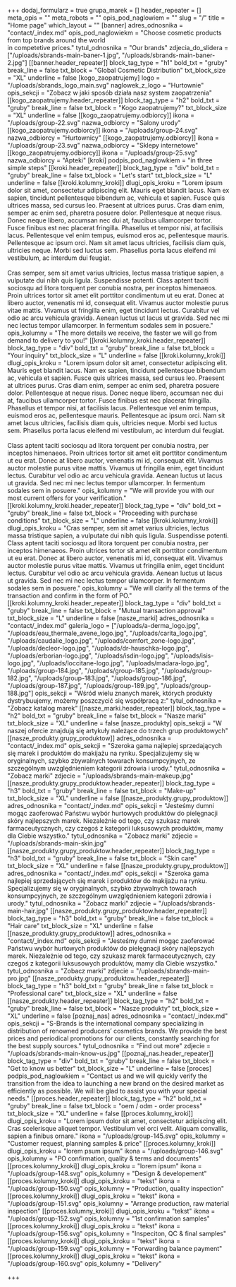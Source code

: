 +++
dodaj_formularz = true
grupa_marek = []
header_repeater = []
meta_opis = ""
meta_robots = ""
opis_pod_naglowiem = ""
slug = "/"
title = "Home page"
which_layout = ""
[banner]
adres_odnosnika = "contact/_index.md"
opis_pod_naglowiekm = "Choose cosmetic products from top brands around the world<br> in competetive prices."
tytul_odnosnika = "Our brands"
zdjecia_do_slidera = ["/uploads/sbrands-main-baner-1.jpg", "/uploads/sbrands-main-baner-2.jpg"]
[[banner.header_repeater]]
block_tag_type = "h1"
bold_txt = "gruby"
break_line = false
txt_block = "Global Cosmetic Distribution"
txt_block_size = "XL"
underline = false
[kogo_zaopatrujemy]
logo = "/uploads/sbrands_logo_main.svg"
naglowek_z_logo = "Hurtownie"
opis_sekcji = "Zobacz w jaki sposób działa nasz system zaopatrzenia"
[[kogo_zaopatrujemy.header_repeater]]
block_tag_type = "h2"
bold_txt = "gruby"
break_line = false
txt_block = "Kogo zaopatrujemy?"
txt_block_size = "XL"
underline = false
[[kogo_zaopatrujemy.odbiorcy]]
ikona = "/uploads/group-22.svg"
nazwa_odbiorcy = "Salony urody"
[[kogo_zaopatrujemy.odbiorcy]]
ikona = "/uploads/group-24.svg"
nazwa_odbiorcy = "Hurtownicy"
[[kogo_zaopatrujemy.odbiorcy]]
ikona = "/uploads/group-23.svg"
nazwa_odbiorcy = "Sklepy internetowe"
[[kogo_zaopatrujemy.odbiorcy]]
ikona = "/uploads/group-25.svg"
nazwa_odbiorcy = "Apteki"
[kroki]
podpis_pod_naglowkiem = "in three simple steps"
[[kroki.header_repeater]]
block_tag_type = "div"
bold_txt = "gruby"
break_line = false
txt_block = "Let's start"
txt_block_size = "L"
underline = false
[[kroki.kolumny_kroki]]
dlugi_opis_kroku = "Lorem ipsum dolor sit amet, consectetur adipiscing elit. Mauris eget blandit lacus. Nam ex sapien, tincidunt pellentesque bibendum ac, vehicula et sapien. Fusce quis ultrices massa, sed cursus leo. Praesent at ultrices purus. Cras diam enim, semper ac enim sed, pharetra posuere dolor. Pellentesque at neque risus. Donec neque libero, accumsan nec dui at, faucibus ullamcorper tortor. Fusce finibus est nec placerat fringilla. Phasellus et tempor nisi, at facilisis lacus. Pellentesque vel enim tempus, euismod eros ac, pellentesque mauris. Pellentesque ac ipsum orci. Nam sit amet lacus ultricies, facilisis diam quis, ultricies neque. Morbi sed luctus sem. Phasellus porta lacus eleifend mi vestibulum, ac interdum dui feugiat. <br><br>Cras semper, sem sit amet varius ultricies, lectus massa tristique sapien, a vulputate dui nibh quis ligula. Suspendisse potenti. Class aptent taciti sociosqu ad litora torquent per conubia nostra, per inceptos himenaeos. Proin ultrices tortor sit amet elit porttitor condimentum ut eu erat. Donec at libero auctor, venenatis mi id, consequat elit. Vivamus auctor molestie purus vitae mattis. Vivamus ut fringilla enim, eget tincidunt lectus. Curabitur vel odio ac arcu vehicula gravida. Aenean luctus ut lacus ut gravida. Sed nec mi nec lectus tempor ullamcorper. In fermentum sodales sem in posuere."
opis_kolumny = "The more details we receive, the faster we will go from demand to delivery to you!"
[[kroki.kolumny_kroki.header_repeater]]
block_tag_type = "div"
bold_txt = "gruby"
break_line = false
txt_block = "Your inquiry"
txt_block_size = "L"
underline = false
[[kroki.kolumny_kroki]]
dlugi_opis_kroku = "Lorem ipsum dolor sit amet, consectetur adipiscing elit. Mauris eget blandit lacus. Nam ex sapien, tincidunt pellentesque bibendum ac, vehicula et sapien. Fusce quis ultrices massa, sed cursus leo. Praesent at ultrices purus. Cras diam enim, semper ac enim sed, pharetra posuere dolor. Pellentesque at neque risus. Donec neque libero, accumsan nec dui at, faucibus ullamcorper tortor. Fusce finibus est nec placerat fringilla. Phasellus et tempor nisi, at facilisis lacus. Pellentesque vel enim tempus, euismod eros ac, pellentesque mauris. Pellentesque ac ipsum orci. Nam sit amet lacus ultricies, facilisis diam quis, ultricies neque. Morbi sed luctus sem. Phasellus porta lacus eleifend mi vestibulum, ac interdum dui feugiat. <br><br>Class aptent taciti sociosqu ad litora torquent per conubia nostra, per inceptos himenaeos. Proin ultrices tortor sit amet elit porttitor condimentum ut eu erat. Donec at libero auctor, venenatis mi id, consequat elit. Vivamus auctor molestie purus vitae mattis. Vivamus ut fringilla enim, eget tincidunt lectus. Curabitur vel odio ac arcu vehicula gravida. Aenean luctus ut lacus ut gravida. Sed nec mi nec lectus tempor ullamcorper. In fermentum sodales sem in posuere."
opis_kolumny = "We will provide you with our most current offers for your verification."
[[kroki.kolumny_kroki.header_repeater]]
block_tag_type = "div"
bold_txt = "gruby"
break_line = false
txt_block = "Proceeding with purchase conditions"
txt_block_size = "L"
underline = false
[[kroki.kolumny_kroki]]
dlugi_opis_kroku = "Cras semper, sem sit amet varius ultricies, lectus massa tristique sapien, a vulputate dui nibh quis ligula. Suspendisse potenti. Class aptent taciti sociosqu ad litora torquent per conubia nostra, per inceptos himenaeos. Proin ultrices tortor sit amet elit porttitor condimentum ut eu erat. Donec at libero auctor, venenatis mi id, consequat elit. Vivamus auctor molestie purus vitae mattis. Vivamus ut fringilla enim, eget tincidunt lectus. Curabitur vel odio ac arcu vehicula gravida. Aenean luctus ut lacus ut gravida. Sed nec mi nec lectus tempor ullamcorper. In fermentum sodales sem in posuere."
opis_kolumny = "We will clarify all the terms of the transaction and confirm in the form of PO."
[[kroki.kolumny_kroki.header_repeater]]
block_tag_type = "div"
bold_txt = "gruby"
break_line = false
txt_block = "Mutual transaction approval"
txt_block_size = "L"
underline = false
[nasze_marki]
adres_odnosnika = "contact/_index.md"
galeria_logo = ["/uploads/a-derma_logo.jpg", "/uploads/eau_thermale_avene_logo.jpg", "/uploads/carita_logo.jpg", "/uploads/caudalie_logo.jpg", "/uploads/comfort_zone-logo.jpg", "/uploads/decleor-logo.jpg", "/uploads/dr-hauschka-logo.jpg", "/uploads/erborian-logo.jpg", "/uploads/isdin-logo.jpg", "/uploads/isis-logo.jpg", "/uploads/loccitane-logo.jpg", "/uploads/madara-logo.jpg", "/uploads/group-184.jpg", "/uploads/group-185.jpg", "/uploads/group-182.jpg", "/uploads/group-183.jpg", "/uploads/group-186.jpg", "/uploads/group-187.jpg", "/uploads/group-189.jpg", "/uploads/group-188.jpg"]
opis_sekcji = "Wśród wielu znanych marek, których produkty dystrybuujemy, możemy poszczycić się współpracą z:"
tytul_odnosnika = "Zobacz katalog marek"
[[nasze_marki.header_repeater]]
block_tag_type = "h2"
bold_txt = "gruby"
break_line = false
txt_block = "Nasze marki"
txt_block_size = "XL"
underline = false
[nasze_produkty]
opis_sekcji = "W naszej ofercie znajdują się artykuły należące do trzech grup produktowych"
[[nasze_produkty.grupy_produktow]]
adres_odnosnika = "contact/_index.md"
opis_sekcji = "Szeroka gama najlepiej sprzedających się marek i produktów do makijażu na rynku. Specjalizujemy się w oryginalnych, szybko zbywalnych towarach konsumpcyjnych, ze szczególnym uwzględnieniem kategorii zdrowia i urody."
tytul_odnosnika = "Zobacz marki"
zdjecie = "/uploads/sbrands-main-makeup.jpg"
[[nasze_produkty.grupy_produktow.header_repeater]]
block_tag_type = "h3"
bold_txt = "gruby"
break_line = false
txt_block = "Make-up"
txt_block_size = "XL"
underline = false
[[nasze_produkty.grupy_produktow]]
adres_odnosnika = "contact/_index.md"
opis_sekcji = "Jesteśmy dumni mogąc zaoferować Państwu wybór hurtowych produktów do pielęgnacji skóry najlepszych marek. Niezależnie od tego, czy szukasz marek farmaceutycznych, czy czegoś z kategorii luksusowych produktów, mamy dla Ciebie wszystko."
tytul_odnosnika = "Zobacz marki"
zdjecie = "/uploads/sbrands-main-skin.jpg"
[[nasze_produkty.grupy_produktow.header_repeater]]
block_tag_type = "h3"
bold_txt = "gruby"
break_line = false
txt_block = "Skin care"
txt_block_size = "XL"
underline = false
[[nasze_produkty.grupy_produktow]]
adres_odnosnika = "contact/_index.md"
opis_sekcji = "Szeroka gama najlepiej sprzedających się marek i produktów do makijażu na rynku. Specjalizujemy się w oryginalnych, szybko zbywalnych towarach konsumpcyjnych, ze szczególnym uwzględnieniem kategorii zdrowia i urody."
tytul_odnosnika = "Zobacz marki"
zdjecie = "/uploads/sbrands-main-hair.jpg"
[[nasze_produkty.grupy_produktow.header_repeater]]
block_tag_type = "h3"
bold_txt = "gruby"
break_line = false
txt_block = "Hair care"
txt_block_size = "XL"
underline = false
[[nasze_produkty.grupy_produktow]]
adres_odnosnika = "contact/_index.md"
opis_sekcji = "Jesteśmy dumni mogąc zaoferować Państwu wybór hurtowych produktów do pielęgnacji skóry najlepszych marek. Niezależnie od tego, czy szukasz marek farmaceutycznych, czy czegoś z kategorii luksusowych produktów, mamy dla Ciebie wszystko."
tytul_odnosnika = "Zobacz marki"
zdjecie = "/uploads/sbrands-main-pro.jpg"
[[nasze_produkty.grupy_produktow.header_repeater]]
block_tag_type = "h3"
bold_txt = "gruby"
break_line = false
txt_block = "Professional care"
txt_block_size = "XL"
underline = false
[[nasze_produkty.header_repeater]]
block_tag_type = "h2"
bold_txt = "gruby"
break_line = false
txt_block = "Nasze produkty"
txt_block_size = "XL"
underline = false
[poznaj_nas]
adres_odnosnika = "contact/_index.md"
opis_sekcji = "S-Brands is the international company specializing in distribution of renowned producers’ cosmetics brands. We provide the best prices and periodical promotions for our clients, constantly searching for the best supply sources."
tytul_odnosnika = "Find out more"
zdjecie = "/uploads/sbrands-main-know-us.jpg"
[[poznaj_nas.header_repeater]]
block_tag_type = "div"
bold_txt = "gruby"
break_line = false
txt_block = "Get to know us better"
txt_block_size = "L"
underline = false
[proces]
podpis_pod_naglowkiem = "Contact us and we will quickly verify the transition from the idea to launching a new brand on the desired market as efficiently as possible. We will be glad to assist you with your special needs."
[[proces.header_repeater]]
block_tag_type = "h2"
bold_txt = "gruby"
break_line = false
txt_block = "oem / odm - order process"
txt_block_size = "XL"
underline = false
[[proces.kolumny_kroki]]
dlugi_opis_kroku = "Lorem ipsum dolor sit amet, consectetur adipiscing elit. Cras scelerisque aliquet tempor. Vestibulum vel orci velit. Aliquam convallis, sapien a finibus ornare."
ikona = "/uploads/group-145.svg"
opis_kolumny = "Customer request, planning samples & price"
[[proces.kolumny_kroki]]
dlugi_opis_kroku = "lorem psum ipsum"
ikona = "/uploads/group-146.svg"
opis_kolumny = "PO confirmation, quality & terms and documents"
[[proces.kolumny_kroki]]
dlugi_opis_kroku = "lorem ipsum"
ikona = "/uploads/group-148.svg"
opis_kolumny = "Design & developement"
[[proces.kolumny_kroki]]
dlugi_opis_kroku = "tekst"
ikona = "/uploads/group-150.svg"
opis_kolumny = "Production, quality inspection"
[[proces.kolumny_kroki]]
dlugi_opis_kroku = "tekst"
ikona = "/uploads/group-151.svg"
opis_kolumny = "Arrange production, raw material inspection"
[[proces.kolumny_kroki]]
dlugi_opis_kroku = "tekst"
ikona = "/uploads/group-152.svg"
opis_kolumny = "1st confirmation samples"
[[proces.kolumny_kroki]]
dlugi_opis_kroku = "tekst"
ikona = "/uploads/group-156.svg"
opis_kolumny = "Inspeciton, QC & final samples"
[[proces.kolumny_kroki]]
dlugi_opis_kroku = "tekst"
ikona = "/uploads/group-159.svg"
opis_kolumny = "Forwarding balance payment"
[[proces.kolumny_kroki]]
dlugi_opis_kroku = "tekst"
ikona = "/uploads/group-160.svg"
opis_kolumny = "Delivery"

+++

